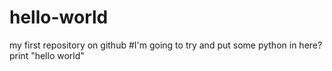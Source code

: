 # hello-world
my first repository on github
#I'm going to try and put some python in here?
print "hello world"
